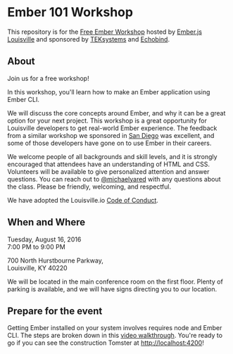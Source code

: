 # Ember 101 Workshop

This repository is for the [Free Ember Workshop](https://www.meetup.com/Ember-js-Louisville/events/233039212/) hosted by [Ember.js Louisville](https://emberlou.com) and sponsored by [TEKsystems](https://www.teksystems.com/) and [Echobind](https://echobind.com).

## About

Join us for a free workshop!

In this workshop, you'll learn how to make an Ember application using Ember CLI.

We will discuss the core concepts around Ember, and why it can be a great option for your next project. This workshop is a great opportunity for Louisville developers to get real-world Ember experience. The feedback from a similar workshop we sponsored in [San Diego](http://www.meetup.com/sandiego-ember/events/228231120/) was excellent, and some of those developers have gone on to use Ember in their careers.

We welcome people of all backgrounds and skill levels, and it is strongly encouraged that attendees have an understanding of HTML and CSS. Volunteers will be available to give personalized attention and answer questions. You can reach out to [@michaelyared](https://twitter.com/michaelyared) with any questions about the class. Please be friendly, welcoming, and respectful. 

We have adopted the Louisville.io [Code of Conduct](http://louisville.io/code-of-conduct.html).

## When and Where

Tuesday, August 16, 2016  
7:00 PM to 9:00 PM

700 North Hurstbourne Parkway,  
Louisville, KY 40220

We will be located in the main conference room on the first floor. Plenty of parking is available, and we will have signs directing you to our location.

## Prepare for the event

Getting Ember installed on your system involves requires node and Ember CLI. The steps are broken down in this [video walkthrough](https://vimeo.com/174148994). You're ready to go if you can see the construction Tomster at [http://localhost:4200](http://localhost:4200)!

